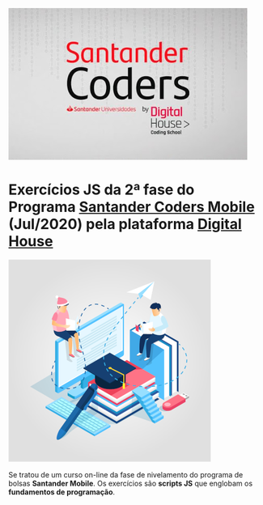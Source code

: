 ![Banner Santander Coders by Digital House Coding School](./imgs/banner.jpg)

# Exercícios JS da 2ª fase do Programa [Santander Coders Mobile](https://www.becas-santander.com/pt/program/santandercodersmobile2020) (Jul/2020) pela plataforma [Digital House](https://bolsas-br.digitalhouse.com/br/login)

![](./imgs/img.png)

Se tratou de um curso on-line da fase de nivelamento do programa de bolsas **Santander Mobile**. Os exercícios são **scripts JS** que englobam os **fundamentos de programação**.
